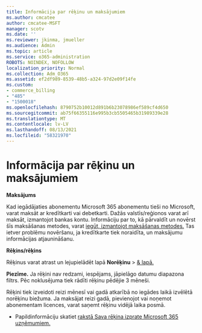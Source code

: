 ```yaml
---
title: Informācija par rēķinu un maksājumiem
ms.author: cmcatee
author: cmcatee-MSFT
manager: scotv
ms.date: ''
ms.reviewer: jkinma, jmueller
ms.audience: Admin
ms.topic: article
ms.service: o365-administration
ROBOTS: NOINDEX, NOFOLLOW
localization_priority: Normal
ms.collection: Adm_O365
ms.assetid: ef2df989-8539-48b5-a324-97d2e09f14fe
ms.custom:
- commerce_billing
- "485"
- "1500018"
ms.openlocfilehash: 8790752b10012d891b6b23078986ef589cf4d650
ms.sourcegitcommit: ab75f66355116e995b3cb5505465b31989339e28
ms.translationtype: MT
ms.contentlocale: lv-LV
ms.lasthandoff: 08/13/2021
ms.locfileid: "58321970"
---
```

# <a name="invoice-and-payment-information"></a>Informācija par rēķinu un maksājumiem

**Maksājums**

Kad iegādājaties abonementu Microsoft 365 abonementu tieši no Microsoft, varat maksāt ar kredītkarti vai debetkarti.  Dažās valstīs/reģionos varat arī maksāt, izmantojot bankas kontu.  Informāciju par to, kā pārvaldīt un novērst šīs maksāšanas metodes, varat [iegūt, izmantojot maksāšanas metodes.](https://docs.microsoft.com/microsoft-365/commerce/billing-and-payments/manage-payment-methods) Tas ietver problēmu novēršanu, ja kredītkarte tiek noraidīta, un maksājumu informācijas atjaunināšanu.

**Rēķins/rēķins**

Rēķinus varat atrast un lejupielādēt lapā **Norēķinu**  >  [& lapā.](https://go.microsoft.com/fwlink/p/?linkid=848039)  

**Piezīme.** Ja rēķini nav redzami, iespējams, jāpielāgo datumu diapazona filtrs.  Pēc noklusējuma tiek rādīti rēķinu pēdējie 3 mēneši.

Rēķini tiek izveidoti reizi mēnesī vai gadā atkarībā no iegādes laikā izvēlētā norēķinu biežuma.  Ja maksājat reizi gadā, pievienojot vai noņemot abonementam licences, varat saņemt rēķinu vidējā laika posmā.

- Papildinformāciju skatiet [rakstā Sava rēķina izprate Microsoft 365 uzņēmumiem.](https://docs.microsoft.com/microsoft-365/commerce/billing-and-payments/understand-your-invoice2)